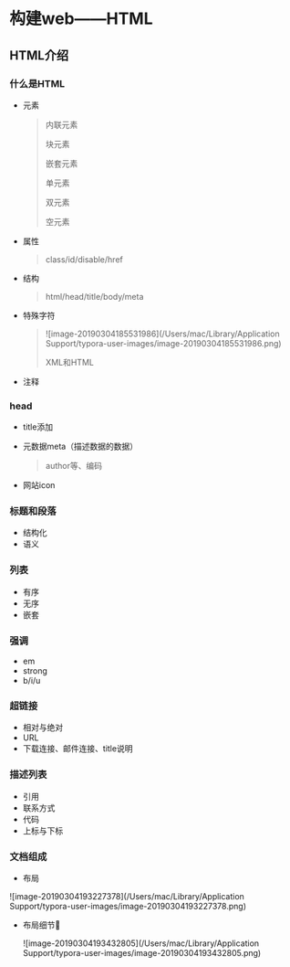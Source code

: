 # 构建web——HTML

## HTML介绍

### 什么是HTML

- 元素

  > 内联元素
  >
  > 块元素
  >
  > 嵌套元素
  >
  > 单元素
  >
  > 双元素
  >
  > 空元素

- 属性

  > class/id/disable/href

- 结构

  > html/head/title/body/meta

- 特殊字符

  > ![image-20190304185531986](/Users/mac/Library/Application Support/typora-user-images/image-20190304185531986.png)
  >
  > XML和HTML

- 注释

### head

- title添加

- 元数据meta（描述数据的数据）

  > author等、编码

- 网站icon

### 标题和段落

- 结构化
- 语义

### 列表

- 有序
- 无序
- 嵌套

### 强调

- em
- strong
- b/i/u

### 超链接

- 相对与绝对
- URL
- 下载连接、邮件连接、title说明

### 描述列表

- 引用
- 联系方式
- 代码
- 上标与下标

### 文档组成

- 布局

![image-20190304193227378](/Users/mac/Library/Application Support/typora-user-images/image-20190304193227378.png)

- 布局细节

  ![image-20190304193432805](/Users/mac/Library/Application Support/typora-user-images/image-20190304193432805.png)

